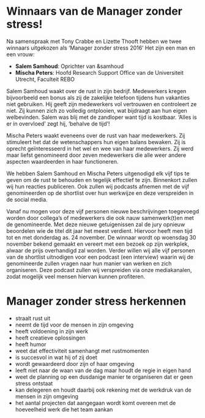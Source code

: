 # Winnaars van de Manager zonder stress!
Na samenspraak met Tony Crabbe en Lizette Thooft hebben we twee winnaars uitgekozen als ‘Manager zonder stress 2016’ Het zijn een man en een vrouw:

- **Salem Samhoud**: Oprichter van &samhoud
- **Mischa Peters**: Hoofd Research Support Office van de Universiteit Utrecht, Faculteit REBO

Salem Samhoud waakt over de rust in zijn bedrijf. Medewerkers kregen bijvoorbeeld een bonus als zij de zakelijke telefoon tijdens hun vakanties niet gebruiken. Hij geeft zijn medewerkers vol vertrouwen en controleert ze niet. Zij kunnen zich zo volledig ontplooien, wat bijdraagt aan hun eigen welbevinden. Salem was blij met de zandloper want tijd is kostbaar. ‘Alles is er in overvloed’ zegt hij, ‘behalve de tijd’!

Mischa Peters waakt eveneens over de rust van haar medewerkers. Zij stimuleert het dat de wetenschappers hun eigen balans bewaken. Zij is oprecht geïnteresseerd in het wel en wee van haar medewerkers. Zij werd maar liefst genomineerd door zeven medewerkers die alle weer andere aspecten waardeerden in haar functioneren. 

We hebben Salem Samhoud en Mischa Peters uitgenodigd elk vijf tips te geven om de rust te behouden en tegelijk effectief te zijn. Binnenkort zullen wij hun reacties publiceren. Ook zullen wij podcasts afnemen met de vijf genomineerden op de shortlist over hun werkwijze en deze verspreiden in de social media.

Vanaf nu mogen voor deze vijf personen nieuwe beschrijvingen toegevoegd worden door collega’s of medewerkers die ook nauw samenwerk(t)en met de genomineerde.
Met deze nieuwe getuigenissen zal de jury opnieuw beoordelen wie de titel dit jaar het meest verdient.
Hiervoor heeft men tijd tot en met donderdag as. 24 november. De winnaar wordt op woensdag 30 november bekend gemaakt en vereert met een bezoek op zijn werkplek, alwaar de prijs overhandigd zal worden.
Verder willen wij alle vijf personen van de shortlist uitnodigen voor een podcast (een interview) waarin wij de genomineerde zullen vragen naar hun manier van werken en zich organiseren. Deze podcast zullen wij verspreiden via onze mediakanalen, zodat mogelijk veel mensen hiervan kunnen profiteren.


# Manager zonder stress herkennen

- straalt rust uit
- neemt de tijd voor de mensen in zijn omgeving
- heeft voldoening in zijn werk
- heeft creatieve oplossingen
- heeft humor
- weet dat effectiviteit samenhangt met rustmomenten
- is succesvol in wat hij of zij doet
- wordt gewaardeerd door zijn of haar omgeving
- leeft niet naar de waan van de dag maar houdt de regie in eigen hand
- weet de planning op een dusdanige manier te organiseren dat er geen stress ontstaat
- kan delegeren en houdt daarbij ook rekening met de werkdruk van de mensen in zijn omgeving
- het aantal projecten dat aangegaan wordt komt overeen met de hoeveelheid werk die het team aankan
